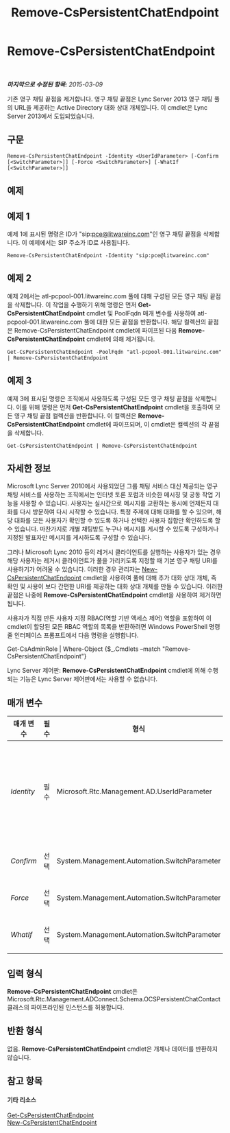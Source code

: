 ﻿---
title: Remove-CsPersistentChatEndpoint
TOCTitle: Remove-CsPersistentChatEndpoint
ms:assetid: 0211850c-b4e7-4bb2-9a82-bfbfbd7de7b7
ms:mtpsurl: https://technet.microsoft.com/ko-kr/library/JJ204626(v=OCS.15)
ms:contentKeyID: 49302618
ms.date: 08/10/2015
mtps_version: v=OCS.15
ms.translationtype: HT
---

# Remove-CsPersistentChatEndpoint

 

_**마지막으로 수정된 항목:** 2015-03-09_

기존 영구 채팅 끝점을 제거합니다. 영구 채팅 끝점은 Lync Server 2013 영구 채팅 풀의 URL을 제공하는 Active Directory 대화 상대 개체입니다. 이 cmdlet은 Lync Server 2013에서 도입되었습니다.

## 구문

    Remove-CsPersistentChatEndpoint -Identity <UserIdParameter> [-Confirm [<SwitchParameter>]] [-Force <SwitchParameter>] [-WhatIf [<SwitchParameter>]]

## 예제

## 예제 1

예제 1에 표시된 명령은 ID가 "sip:pce@litwareinc.com"인 영구 채팅 끝점을 삭제합니다. 이 예제에서는 SIP 주소가 ID로 사용됩니다.

    Remove-CsPersistentChatEndpoint -Identity "sip:pce@litwareinc.com"

## 예제 2

예제 2에서는 atl-pcpool-001.litwareinc.com 풀에 대해 구성된 모든 영구 채팅 끝점을 삭제합니다. 이 작업을 수행하기 위해 명령은 먼저 **Get-CsPersistentChatEndpoint** cmdlet 및 PoolFqdn 매개 변수를 사용하여 atl-pcpool-001.litwareinc.com 풀에 대한 모든 끝점을 반환합니다. 해당 컬렉션의 끝점은 Remove-CsPersistentChatEndpoint cmdlet에 파이프된 다음 **Remove-CsPersistentChatEndpoint** cmdlet에 의해 제거됩니다.

    Get-CsPersistentChatEndpoint -PoolFqdn "atl-pcpool-001.litwareinc.com" | Remove-CsPersistentChatEndpoint

## 예제 3

예제 3에 표시된 명령은 조직에서 사용하도록 구성된 모든 영구 채팅 끝점을 삭제합니다. 이를 위해 명령은 먼저 **Get-CsPersistentChatEndpoint** cmdlet을 호출하여 모든 영구 채팅 끝점 컬렉션을 반환합니다. 이 컬렉션은 **Remove-CsPersistentChatEndpoint** cmdlet에 파이프되며, 이 cmdlet은 컬렉션의 각 끝점을 삭제합니다.

    Get-CsPersistentChatEndpoint | Remove-CsPersistentChatEndpoint

## 자세한 정보

Microsoft Lync Server 2010에서 사용되었던 그룹 채팅 서비스 대신 제공되는 영구 채팅 서비스를 사용하는 조직에서는 인터넷 토론 포럼과 비슷한 메시징 및 공동 작업 기능을 사용할 수 있습니다. 사용자는 실시간으로 메시지를 교환하는 동시에 언제든지 대화를 다시 방문하여 다시 시작할 수 있습니다. 특정 주제에 대해 대화를 할 수 있으며, 해당 대화를 모든 사용자가 확인할 수 있도록 하거나 선택한 사용자 집합만 확인하도록 할 수 있습니다. 마찬가지로 개별 채팅방도 누구나 메시지를 게시할 수 있도록 구성하거나 지정된 발표자만 메시지를 게시하도록 구성할 수 있습니다.

그러나 Microsoft Lync 2010 등의 레거시 클라이언트를 실행하는 사용자가 있는 경우 해당 사용자는 레거시 클라이언트가 풀을 가리키도록 지정할 때 기본 영구 채팅 URI를 사용하기가 어려울 수 있습니다. 이러한 경우 관리자는 [New-CsPersistentChatEndpoint](new-cspersistentchatendpoint.md) cmdlet을 사용하여 풀에 대해 추가 대화 상대 개체, 즉 확인 및 사용이 보다 간편한 URI를 제공하는 대화 상대 개체를 만들 수 있습니다. 이러한 끝점은 나중에 **Remove-CsPersistentChatEndpoint** cmdlet을 사용하여 제거하면 됩니다.

사용자가 직접 만든 사용자 지정 RBAC(역할 기반 액세스 제어) 역할을 포함하여 이 cmdlet이 할당된 모든 RBAC 역할의 목록을 반환하려면 Windows PowerShell 명령줄 인터페이스 프롬프트에서 다음 명령을 실행합니다.

Get-CsAdminRole | Where-Object {$\_.Cmdlets –match "Remove-CsPersistentChatEndpoint"}

Lync Server 제어판: **Remove-CsPersistentChatEndpoint** cmdlet에 의해 수행되는 기능은 Lync Server 제어판에서는 사용할 수 없습니다.

## 매개 변수


<table>
<colgroup>
<col style="width: 25%" />
<col style="width: 25%" />
<col style="width: 25%" />
<col style="width: 25%" />
</colgroup>
<thead>
<tr class="header">
<th>매개 변수</th>
<th>필수</th>
<th>형식</th>
<th>설명</th>
</tr>
</thead>
<tbody>
<tr class="odd">
<td><p><em>Identity</em></p></td>
<td><p>필수</p></td>
<td><p>Microsoft.Rtc.Management.AD.UserIdParameter</p></td>
<td><p>제거할 영구 채팅 끝점의 고유 식별자입니다. 끝점 ID는 보통 다음과 같이 끝점의 SIP 주소나 표시 이름을 사용하여 지정됩니다.</p>
<p>-Identity &quot;sip:pcEndpoint1@litwareinc.com&quot;</p>
<p>그러나 다음과 같이 끝점의 전체 ID를 사용할 수도 있습니다.</p>
<p>-Identity &quot;CN={33e5014b-dcba-46b5-9bf7-48f4d5fca69d}, CN=Application Contacts,CN=RTC Service,CN=Services,CN=Configuration,DC=litwareinc,DC=com&quot;</p></td>
</tr>
<tr class="even">
<td><p><em>Confirm</em></p></td>
<td><p>선택</p></td>
<td><p>System.Management.Automation.SwitchParameter</p></td>
<td><p>명령을 실행하기 전에 확인 메시지를 표시합니다.</p></td>
</tr>
<tr class="odd">
<td><p><em>Force</em></p></td>
<td><p>선택</p></td>
<td><p>System.Management.Automation.SwitchParameter</p></td>
<td><p>명령을 실행할 때 발생할 수 있는 심각하지 않은 오류 메시지를 표시하지 않습니다.</p></td>
</tr>
<tr class="even">
<td><p><em>WhatIf</em></p></td>
<td><p>선택</p></td>
<td><p>System.Management.Automation.SwitchParameter</p></td>
<td><p>명령을 실제로 실행하지 않고도 명령이 실행될 경우 발생할 수 있는 현상을 설명합니다.</p></td>
</tr>
</tbody>
</table>


## 입력 형식

**Remove-CsPersistentChatEndpoint** cmdlet은 Microsoft.Rtc.Management.ADConnect.Schema.OCSPersistentChatContact 클래스의 파이프라인된 인스턴스를 허용합니다.

## 반환 형식

없음. **Remove-CsPersistentChatEndpoint** cmdlet은 개체나 데이터를 반환하지 않습니다.

## 참고 항목

#### 기타 리소스

[Get-CsPersistentChatEndpoint](get-cspersistentchatendpoint.md)  
[New-CsPersistentChatEndpoint](new-cspersistentchatendpoint.md)

